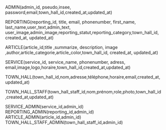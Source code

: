 ADMIN(admin_id, pseudo,insee, password,email,town_hall_id,created_at,updated_at)

REPORTING(reporting_id, title, email, phonenumber, first_name, last_name,user_text,admin_text, user_image,admin_image,reporting_statut,reporting_category,town_hall_id, created_at, updated_at)

ARTICLE(article_id,title ,summarize, description, image ,author,article_categorie,article_color,town_hall_id, created_at, updated_at)

SERVICE(service_id, service_name, phonenumber, adress, email,image,logo,horaire,town_hall_id,created_at,updated_at)

TOWN_HALL(town_hall_id,nom,adresse,téléphone,horaire,email,created_at,updated_at)

TOWN_HALL_STAFF(town_hall_staff_id,nom,prénom,role,photo,town_hall_id,created_at,updated_at)

SERVICE_ADMIN(service_id,admin_id)
REPORTING_ADMIN(reporting_id,admin_id)
ARTICLE_ADMIN(article_id,admin_id)
TOWN_HALL_STAFF_ADMIN(town_hall_staff_id,admin_id)